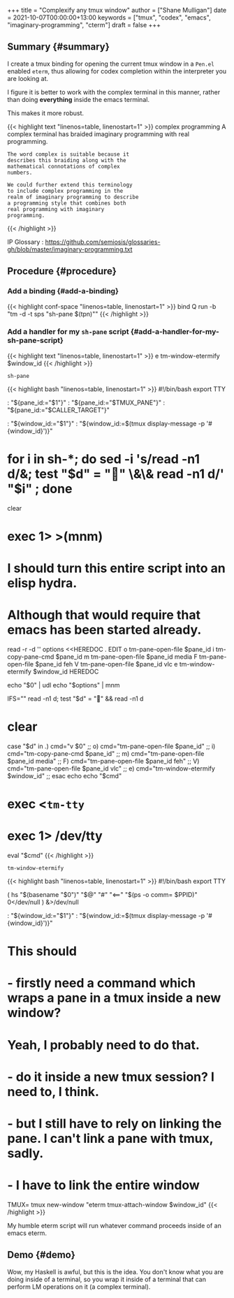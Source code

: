 +++
title = "Complexify any tmux window"
author = ["Shane Mulligan"]
date = 2021-10-07T00:00:00+13:00
keywords = ["tmux", "codex", "emacs", "imaginary-programming", "cterm"]
draft = false
+++

## Summary {#summary}

I create a tmux binding for opening the
current tmux window in a `Pen.el` enabled
`eterm`, thus allowing for codex completion
within the interpreter you are looking at.

I figure it is better to work with the complex
terminal in this manner, rather than doing
**everything** inside the emacs terminal.

This makes it more robust.

{{< highlight text "linenos=table, linenostart=1" >}}
complex programming
    A complex terminal has braided imaginary
    programming with real programming.

    The word complex is suitable because it
    describes this braiding along with the
    mathematical connotations of complex
    numbers.

    We could further extend this terminology
    to include complex programming in the
    realm of imaginary programming to describe
    a programming style that combines both
    real programming with imaginary
    programming.
{{< /highlight >}}

IP Glossary
: <https://github.com/semiosis/glossaries-gh/blob/master/imaginary-programming.txt>


## Procedure {#procedure}


### Add a binding {#add-a-binding}

{{< highlight conf-space "linenos=table, linenostart=1" >}}
bind Q run -b "tm -d -t sps \"sh-pane \$(tpn)\""
{{< /highlight >}}


### Add a handler for my `sh-pane` script {#add-a-handler-for-my-sh-pane-script}

{{< highlight text "linenos=table, linenostart=1" >}}
e  tm-window-etermify $window_id
{{< /highlight >}}

`sh-pane`

{{< highlight bash "linenos=table, linenostart=1" >}}
#!/bin/bash
export TTY

: "${pane_id:="$1"}"
: "${pane_id:="$TMUX_PANE"}"
: "${pane_id:="$CALLER_TARGET"}"

: "${window_id:="$1"}"
: "${window_id:=$(tmux display-message -p '#{window_id}')}"

# for i in sh-*; do sed -i 's/read -n1 d/&; test "$d" = "" \&\& read -n1 d/' "$i" ; done

clear
# exec 1> >(mnm)

# I should turn this entire script into an elisp hydra.
# Although that would require that emacs has been started already.

read -r -d '' options <<HEREDOC
.  EDIT
o  tm-pane-open-file $pane_id
i  tm-copy-pane-cmd $pane_id
m  tm-pane-open-file $pane_id media
F  tm-pane-open-file $pane_id feh
V  tm-pane-open-file $pane_id vlc
e  tm-window-etermify $window_id
HEREDOC

echo "$0" | udl
echo "$options" | mnm

IFS="" read -n1 d; test "$d" = "" && read -n1 d
# clear

case "$d" in
    .) cmd="v $0" ;;
    o) cmd="tm-pane-open-file $pane_id" ;;
    i) cmd="tm-copy-pane-cmd $pane_id" ;;
    m) cmd="tm-pane-open-file $pane_id media" ;;
    F) cmd="tm-pane-open-file $pane_id feh" ;;
    V) cmd="tm-pane-open-file $pane_id vlc" ;;
    e) cmd="tm-window-etermify $window_id" ;;
esac
echo
echo "$cmd"

# exec <`tm-tty`
# exec 1> /dev/tty
eval "$cmd"
{{< /highlight >}}

`tm-window-etermify`

{{< highlight bash "linenos=table, linenostart=1" >}}
#!/bin/bash
export TTY

( hs "$(basename "$0")" "$@" "#" "<==" "$(ps -o comm= $PPID)" 0</dev/null ) &>/dev/null

: "${window_id:="$1"}"
: "${window_id:=$(tmux display-message -p '#{window_id}')}"

# This should

# - firstly need a command which wraps a pane in a tmux inside a new window?
# Yeah, I probably need to do that.
# - do it inside a new tmux session? I need to, I think.
# - but I still have to rely on linking the pane. I can't link a pane with tmux, sadly.
# - I have to link the entire window

TMUX= tmux new-window "eterm tmux-attach-window $window_id"
{{< /highlight >}}

My humble eterm script will run whatever
command proceeds inside of an emacs eterm.


## Demo {#demo}

Wow, my Haskell is awful, but this is the
idea. You don't know what you are doing inside
of a terminal, so you wrap it inside of a
terminal that can perform LM operations on it (a complex terminal).

<!-- Play on asciinema.com -->
<!-- <a title="asciinema recording" href="https://asciinema.org/a/btDEL1F7gHAxvvSGhysBTLwJZ" target="_blank"><img alt="asciinema recording" src="https://asciinema.org/a/btDEL1F7gHAxvvSGhysBTLwJZ.svg" /></a> -->
<!-- Play on the blog -->
<script src="https://asciinema.org/a/btDEL1F7gHAxvvSGhysBTLwJZ.js" id="asciicast-btDEL1F7gHAxvvSGhysBTLwJZ" async></script>